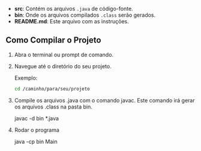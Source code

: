 
- **src**: Contém os arquivos `.java` de código-fonte.
- **bin**: Onde os arquivos compilados `.class` serão gerados.
- **README.md**: Este arquivo com as instruções.

## Como Compilar o Projeto

1. Abra o terminal ou prompt de comando.

2. Navegue até o diretório do seu projeto.

   Exemplo:

   ```bash
   cd /caminho/para/seu/projeto

3. Compile os arquivos .java com o comando javac. Este comando irá gerar os arquivos .class na pasta bin.

    javac -d bin *.java 

4. Rodar o programa

    java -cp bin Main